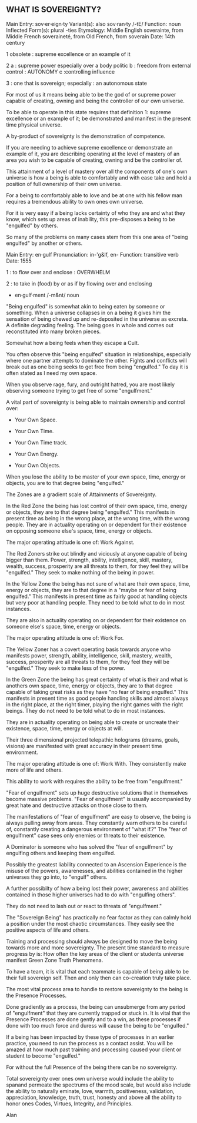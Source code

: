 ## WHAT IS SOVEREIGNTY?

Main Entry: sov·er·eign·ty
Variant(s): also sov·ran·ty /-tE/
Function: noun
Inflected Form(s): plural -ties
Etymology: Middle English soverainte, from Middle French soveraineté,
from Old French, from
soverain
Date: 14th century

1 obsolete : supreme excellence or an example of it

2 a : supreme power especially over a body politic b : freedom from
external control : AUTONOMY c :controlling influence

3 : one that is sovereign; especially : an autonomous state

For most of us it means being able to be the god of or supreme power
capable of creating, owning and being the controller of our own
universe.

To be able to operate in this state requires that definition 1: supreme
excellence or an example of it; be demonstrated and manifest in the
present time physical universe.

A by-product of sovereignty is the demonstration of competence.

If you are needing to achieve supreme excellence or demonstrate an
example of it, you are describing operating at the level of mastery of
an area you wish to be capable of creating, owning and be the controller
of.

This attainment of a level of mastery over all the components of one's
own universe is how a being is able to comfortably and with ease take
and hold a position of full ownership of their own universe.

For a being to comfortably able to love and be at one with his fellow
man requires a tremendous ability to own ones own universe.

For it is very easy if a being lacks certainty of who they are and what
they know, which sets up areas of inability, this pre-disposes a being
to be "engulfed" by others.

So many of the problems on many cases stem from this one area of "being
engulfed" by another or others.

Main Entry: en·gulf
Pronunciation: in-'g&lf, en-
Function: transitive verb
Date: 1555

1 : to flow over and enclose : OVERWHELM <the mounting seas threatened
to engulf the island>

2 : to take in (food) by or as if by flowing over and enclosing
- en·gulf·ment /-m&nt/ noun

"Being engulfed" is somewhat akin to being eaten by someone or
something. When a universe collapses in on a being it gives him the
sensation of being chewed up and re-deposited in the universe as
excreta. A definite degrading feeling. The being goes in whole and comes
out reconstituted into many broken pieces.

Somewhat how a being feels when they escape a Cult.

You often observe this "being engulfed" situation in relationships,
especially where one partner attempts to dominate the other. Fights and
conflicts will break out as one being seeks to get free from being
"engulfed." To day it is often stated as I need my own space.

When you observe rage, fury, and outright hatred, you are most likely
observing someone trying to get free of some "engulfment."

A vital part of sovereignty is being able to maintain ownership and
control over:

- Your Own Space.

- Your Own Time.

- Your Own Time track.

- Your Own Energy.

- Your Own Objects.

When you lose the ability to be master of your own space, time, energy
or objects, you are to that degree being "engulfed."

The Zones are a gradient scale of Attainments of Sovereignty.

In the Red Zone the being has lost control of their own space, time,
energy or objects, they are to that degree being "engulfed." This
manifests in present time as being in the wrong place, at the wrong
time, with the wrong people. They are in actuality operating on or
dependent for their existence on opposing someone else's space, time,
energy or objects.

The major operating attitude is one of: Work Against.

The Red Zoners strike out blindly and viciously at anyone capable of
being bigger than them. Power, strength, ability, intelligence, skill,
mastery, wealth, success, prosperity are all threats to them, for they
feel they will be "engulfed." They seek to make nothing of the being in
power.

In the Yellow Zone the being has not sure of what are their own space,
time, energy or objects, they are to that degree in a "maybe or fear of
being engulfed." This manifests in present time as fairly good at
handling objects but very poor at handling people. They need to be told
what to do in most instances.

They are also in actuality operating on or dependent for their existence
on someone else's space, time, energy or objects.

The major operating attitude is one of: Work For.

The Yellow Zoner has a covert operating basis towards anyone who
manifests power, strength, ability, intelligence, skill, mastery,
wealth, success, prosperity are all threats to them, for they feel they
will be "engulfed." They seek to make less of the power.

In the Green Zone the being has great certainty of what is their and
what is anothers own space, time, energy or objects, they are to that
degree capable of taking great risks as they have "no fear of being
engulfed." This manifests in present time as good people handling skills
and almost always in the right place, at the right timer, playing the
right games with the right beings. They do not need to be told what to
do in most instances.

They are in actuality operating on being able to create or uncreate
their existence, space, time, energy or objects at will.

Their three dimensional projected telepathic holograms (dreams, goals,
visions) are manifested with great accuracy in their present time
environment.

The major operating attitude is one of: Work With. They consistently
make more of life and others.

This ability to work with requires the ability to be free from
"engulfment."

"Fear of engulfment" sets up huge destructive solutions that in
themselves become massive problems. "Fear of engulfment" is usually
accompanied by great hate and destructive attacks on those close to
them.

The manifestations of  "fear of engulfment" are easy to observe, the
being is always pulling away from areas. They constantly warn others to
be careful of, constantly creating a dangerous environment of "what
if.?"  The "fear of engulfment" case sees only enemies or threats to
their existence.

A Dominator is someone who has solved the "fear of engulfment" by
engulfing others and keeping them engulfed.

Possibly the greatest liability connected to an Ascension Experience is
the misuse of the powers, awarenesses, and abilities contained in the
higher universes they go into, to "engulf" others.

A further possibilty of how a being lost their power, awareness and
abilities contained in those higher universes had to do with "engulfing
others".

They do not need to lash out or react to threats of "engulfment."

The "Sovereign Being" has practically no fear factor as they can calmly
hold a position under the most chaotic circumstances. They easily see
the positive aspects of life and others.

Training and processing should always be designed to move the being
towards more and more sovereignty.  The present time standard to measure
progress by is: How often the key areas of the client or students
universe manifest Green Zone Truth Phenomena.

To have a team, it is vital that each teammate is capable of being able
to be their full sovereign self. Then and only then can co-creation
truly take place.

The most vital process area to handle to restore sovereignty to the
being is the Presence Processes.

Done gradiently as a process, the being can unsubmerge from any period
of "engulfment" that they are currently trapped or stuck in. It is vital
that the Presence Processes are done gently and to a win, as these
processes if done with too much force and duress will cause the being to
be "engulfed."

If a being has been impacted by these type of processes in an earlier
practice, you need to run the process as a contact assist. You will be
amazed at how much past training and processing caused your client or
student to become "engulfed."

For without the full Presence of the being there can be no sovereignty.

Total sovereignty over ones own universe would include the ability to
spanand permeate the spectrums of the mood scale, but would also include
the ability to naturally eminate, love, warmth, positiveness,
validation, appreciation, knowledge, truth, trust, honesty and above all
the ability to honor ones Codes, Virtues, Integrity, and Principles.

Alan







